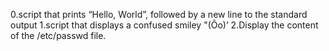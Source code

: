 0.script that prints “Hello, World”, followed by a new line to the standard output 
1.script that displays a confused smiley "(Ôo)’
2.Display the content of the /etc/passwd file.
